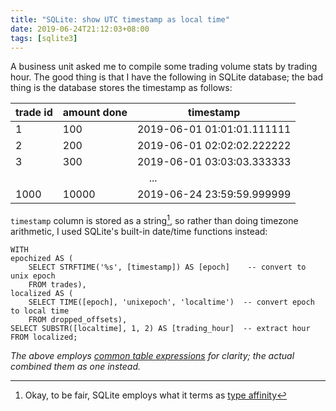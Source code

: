 ```yaml
---
title: "SQLite: show UTC timestamp as local time"
date: 2019-06-24T21:12:03+08:00
tags: [sqlite3]
---
```


A business unit asked me to compile some trading volume stats by trading hour.
The good thing is that I have the following in SQLite database; the bad thing
is the database stores the timestamp as follows:

<table>
  <thead>
    <tr><th>trade id</th><th>amount done</th><th>timestamp</th></tr>
  </thead>
  <tbody>
    <tr><td>1</td><td>100</td><td>2019-06-01 01:01:01.111111</td></tr>
    <tr><td>2</td><td>200</td><td>2019-06-01 02:02:02.222222</td></tr>
    <tr><td>3</td><td>300</td><td>2019-06-01 03:03:03.333333</td></tr>
    <tr><td colspan='3' style='text-align: center;'>...</td>
    <tr><td>1000</td><td>10000</td><td>2019-06-24 23:59:59.999999</td></tr>
  </tbody>
</table>

`timestamp` column is stored as a string[^1], so rather than doing timezone
arithmetic, I used SQLite's built-in date/time functions instead:

```
WITH
epochized AS (
    SELECT STRFTIME('%s', [timestamp]) AS [epoch]    -- convert to unix epoch
    FROM trades),
localized AS (
    SELECT TIME([epoch], 'unixepoch', 'localtime')  -- convert epoch to local time
    FROM dropped_offsets),
SELECT SUBSTR([localtime], 1, 2) AS [trading_hour]  -- extract hour
FROM localized;
```

_The above employs [common table expressions][cte] for clarity; the actual
combined them as one instead._

[^1]: Okay, to be fair, SQLite employs what it terms as [type affinity](https://sqlite.org/datatype3.html#type_affinity)

[cte]: https://en.wikipedia.org/wiki/Hierarchical_and_recursive_queries_in_SQL#Common_table_expression
